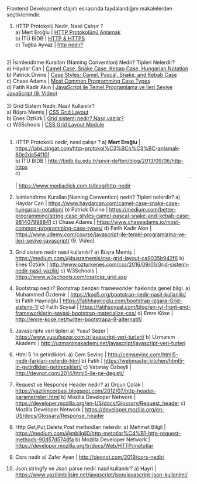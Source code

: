 Frontend Development stajım esnasında faydalandığım makalelerden seçtiklerimdir.



1) HTTP Protokolü Nedir, Nasıl Çalışır ? <br>
a) Mert Eroğlu | <a href="https://labs.zingat.com/http-protokol%C3%BCn%C3%BC-anlamak-60e2da54f101">HTTP Protokolünü Anlamak</a><br>
b) İTÜ BİDB | <a href="http://bidb.itu.edu.tr/seyir-defteri/blog/2013/09/06/http-https">HTTP & HTTPS</a><br>
c) Tuğba Ayvaz | <a href="https://www.mediaclick.com.tr/blog/http-nedir">http nedir?</a><br>
<br>
2) İsimlendirme Kuralları (Naming Convention) Nedir? Tipleri Nelerdir? <br>
a) Haydar Can | <a href="https://www.haydarcan.com/camel-case-snake-case-hungarian-notation/">Camel Case, Snake Case, Kebap Case, Hungarian Notation</a><br>
b) Patrick Divine | <a href="https://medium.com/better-programming/string-case-styles-camel-pascal-snake-and-kebab-case-981407998841">Case Styles: Camel, Pascal, Snake, and Kebab Case</a><br>
c) Chase Adams | <a href="https://www.chaseadams.io/most-common-programming-case-types/">Most Common Programming Case Types</a><br>
d) Fatih Kadir Akın | <a href="https://www.udemy.com/course/javascript-ile-temel-programlama-ve-ileri-seviye-javascript/">JavaScript ile Temel Programlama ve İleri Seviye JavaScript (9. Video)</a><br>
<br>
3) Grid Sistem Nedir, Nasıl Kullanılır? <br>
a) Büşra Memiş | <a href="https://medium.com/@busramemis/css-grid-layout-ca9035b942f6">CSS Grid Layout</a><br>
b) Enes Öztürk | <a href="http://www.ozturkenes.com/css/2016/09/01/Grid-sistemi-nedir-nasil-yazilir/">Grid sistemi nedir? Nasıl yazılır?</a><br>
c) W3Schools | <a href="https://www.w3schools.com/css/css_grid.asp">CSS Grid Layout Module</a><br>
<br>


1) HTTP Protokolü nedir, nasıl çalışır ?
	 a) <strong>Mert Eroğlu</strong> | https://labs.zingat.com/http-protokol%C3%BCn%C3%BC-anlamak-60e2da54f101 <br>
	 b) İTÜ BİDB | http://bidb.itu.edu.tr/seyir-defteri/blog/2013/09/06/http-https <br>
 	 c) <marquee>Tuğba Ayvaz</marquee> | https://www.mediaclick.com.tr/blog/http-nedir <br>

2) İsimlendirme Kuralları(Naming Convention) nedir? Tipleri nelerdir?
	a) 	Haydar Can | https://www.haydarcan.com/camel-case-snake-case-hungarian-notation/
	b) Patrick Divine | https://medium.com/better-programming/string-case-styles-camel-pascal-snake-and-kebab-case-981407998841
	c) Chase Adams | https://www.chaseadams.io/most-common-programming-case-types/
	d) Fatih Kadir Akın | https://www.udemy.com/course/javascript-ile-temel-programlama-ve-ileri-seviye-javascript/ (9. Video)

3) Grid sistem nedir nasıl kullanılır?
	a) Büşra Memiş | https://medium.com/@busramemis/css-grid-layout-ca9035b942f6
	b) Enes Öztürk | http://www.ozturkenes.com/css/2016/09/01/Grid-sistemi-nedir-nasil-yazilir/
	c) W3Schools | https://www.w3schools.com/css/css_grid.asp

4) Bootstrap nedir?  Bootstrap benzeri frameworkler hakkında genel bilgi.
	a) Muhammed Özdemir | https://kod5.org/bootstrap-nedir-nasil-kullanilir/
	b) Fatih Hayrioğlu | https://fatihhayrioglu.com/bootstrap-izgara-Grid-sistemi-1/
	c) Fatih Soysal | https://fatihsoysal.com/blog/en-iyi-front-end-frameworklerin-savasi-bootstrap-materialize-css/
 	d) Emre Köse | http://emre-kose.net/twitter-bootstrapa-9-alternatif/

5) Javascripte veri tipleri 
	a) Yusuf Sezer | https://www.yusufsezer.com.tr/javascript-veri-turleri/
	b) Uzmanım Akademi | http://uzmanimakademi.net/javascript/javascript-veri-turleri

6) Html 5 'in getirdikleri.
	a) Cem Sevinç | http://cemsevinc.com/html5-nedir-farklari-nelerdir-html
	b) Fatih | https://webmaster.kitchen/html5-in-getirdikleri-getirecekleri/
	c) Vatanay Özbeyli | http://devnot.com/2014/html5-ile-ne-degisti/

7) Request ve Response Header nedir?
	a) Orçun Çolak | https://yazilimcorbasi.blogspot.com/2012/07/http-header-parametreleri.html
	b) Mozilla Developer Network | https://developer.mozilla.org/en-US/docs/Glossary/Request_header
	c) Mozilla Developer Network | https://developer.mozilla.org/en-US/docs/Glossary/Response_header
8) Http Get,Put,Delete,Post methodları nelerdir.
	a) Mehmet Bilgil | https://medium.com/@mbilgil0/http-metotlar%C4%B1-http-request-methods-90d57d574dfa
	b) Mozilla Developer Network | https://developer.mozilla.org/tr/docs/Web/HTTP/metotlar
9) Cors nedir
	a) Zafer Ayan | http://devnot.com/2019/cors-nedir/

10) Json.stringfy ve Json.parse nedir nasıl kullanılır?
a) Hayri | https://www.yazilimbilisim.net/javascript/json/javascript-json-kullanimi/


